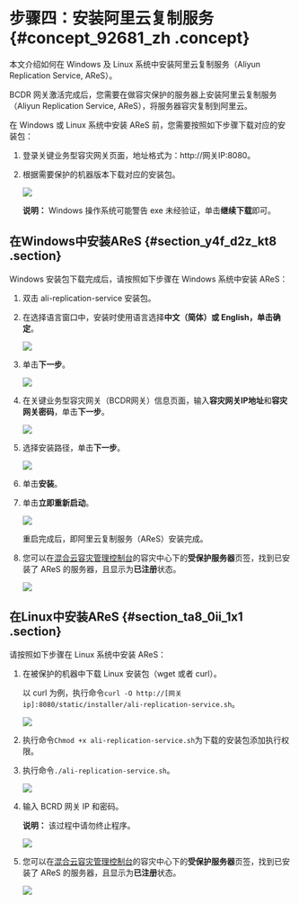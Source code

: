 # 步骤四：安装阿里云复制服务 {#concept_92681_zh .concept}

本文介绍如何在 Windows 及 Linux 系统中安装阿里云复制服务（Aliyun Replication Service, AReS）。

BCDR 网关激活完成后，您需要在做容灾保护的服务器上安装阿里云复制服务（Aliyun Replication Service, AReS），将服务器容灾复制到阿里云。

在 Windows 或 Linux 系统中安装 AReS 前，您需要按照如下步骤下载对应的安装包：

1.  登录关键业务型容灾网关页面，地址格式为：http://网关IP:8080。
2.  根据需要保护的机器版本下载对应的安装包。

    ![](images/47197_zh-CN.tif)

    **说明：** Windows 操作系统可能警告 exe 未经验证，单击**继续下载**即可。


## 在Windows中安装AReS {#section_y4f_d2z_kt8 .section}

Windows 安装包下载完成后，请按照如下步骤在 Windows 系统中安装 AReS：

1.  双击 ali-replication-service 安装包。
2.  在选择语言窗口中，安装时使用语言选择**中文（简体）**或 **English**，单击**确定**。

    ![](http://static-aliyun-doc.oss-cn-hangzhou.aliyuncs.com/assets/img/64155/156284659833670_zh-CN.png)

3.  单击**下一步**。

    ![](http://static-aliyun-doc.oss-cn-hangzhou.aliyuncs.com/assets/img/64155/156284659833672_zh-CN.png)

4.  在关键业务型容灾网关（BCDR网关）信息页面，输入**容灾网关IP地址**和**容灾网关密码**，单击**下一步**。

    ![](http://static-aliyun-doc.oss-cn-hangzhou.aliyuncs.com/assets/img/64155/156284659833673_zh-CN.png)

5.  选择安装路径，单击**下一步**。

    ![](http://static-aliyun-doc.oss-cn-hangzhou.aliyuncs.com/assets/img/64155/156284659833676_zh-CN.jpg)

6.  单击**安装**。
7.  单击**立即重新启动**。

    ![](http://static-aliyun-doc.oss-cn-hangzhou.aliyuncs.com/assets/img/64155/156284659933678_zh-CN.jpg)

    重启完成后，即阿里云复制服务（AReS）安装完成。

8.  您可以在[混合云容灾管理控制台](https://hdr.console.aliyun.com)的容灾中心下的**受保护服务器**页签，找到已安装了 AReS 的服务器，且显示为**已注册**状态。

    ![](http://static-aliyun-doc.oss-cn-hangzhou.aliyuncs.com/assets/img/64155/156284659933683_zh-CN.jpg)


## 在Linux中安装AReS {#section_ta8_0ii_1x1 .section}

请按照如下步骤在 Linux 系统中安装 AReS：

1.  在被保护的机器中下载 Linux 安装包（wget 或者 curl）。

    以 curl 为例，执行命令`curl -O http://[网关ip]:8080/static/installer/ali-replication-service.sh`。

    ![](images/47201_zh-CN.tif)

2.  执行命令`Chmod +x ali-replication-service.sh`为下载的安装包添加执行权限。
3.  执行命令`./ali-replication-service.sh`。

    ![](images/47202_zh-CN.tif)

4.  输入 BCRD 网关 IP 和密码。

    **说明：** 该过程中请勿终止程序。

    ![](http://static-aliyun-doc.oss-cn-hangzhou.aliyuncs.com/assets/img/64155/156284659947207_zh-CN.jpg)

5.  您可以在[混合云容灾管理控制台](https://hdr.console.aliyun.com)的容灾中心下的**受保护服务器**页签，找到已安装了 AReS 的服务器，且显示为**已注册**状态。

    ![](http://static-aliyun-doc.oss-cn-hangzhou.aliyuncs.com/assets/img/64155/156284660047209_zh-CN.jpg)


